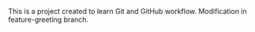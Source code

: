 This is a project created to learn Git and GitHub workflow.
Modification in feature-greeting branch.
